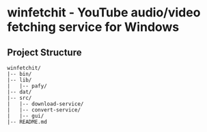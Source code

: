 # winfetchit - YouTube audio/video fetching service for Windows

## Project Structure

    winfetchit/
    |-- bin/
    |-- lib/
    |   |-- pafy/
    |-- dat/
    |-- src/
    |   |-- download-service/
    |   |-- convert-service/
    |   |-- gui/
    |-- README.md



